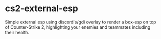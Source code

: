 # cs2-external-esp
Simple external esp using discord's/gdi overlay to render a box-esp on top of Counter-Strike 2, highlighting your enemies and teammates including their health.
